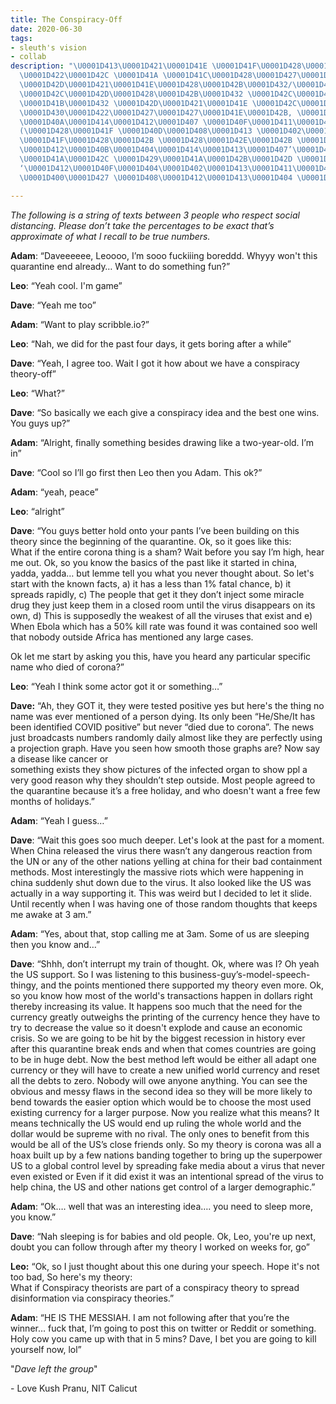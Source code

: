 ```yaml
---
title: The Conspiracy-Off
date: 2020-06-30
tags:
- sleuth's vision
- collab
description: "\U0001D413\U0001D421\U0001D41E \U0001D41F\U0001D428\U0001D425\U0001D425\U0001D428\U0001D430\U0001D422\U0001D427\U0001D420
  \U0001D422\U0001D42C \U0001D41A \U0001D41C\U0001D428\U0001D427\U0001D42C\U0001D429\U0001D422\U0001D42B\U0001D41A\U0001D41C\U0001D432
  \U0001D42D\U0001D421\U0001D41E\U0001D428\U0001D42B\U0001D432/\U0001D428\U0001D42B\U0001D422\U0001D420\U0001D422\U0001D427\U0001D41A\U0001D425
  \U0001D42C\U0001D42D\U0001D428\U0001D42B\U0001D432 \U0001D42C\U0001D42E\U0001D41B\U0001D426\U0001D422\U0001D42D\U0001D42D\U0001D41E\U0001D41D
  \U0001D41B\U0001D432 \U0001D42D\U0001D421\U0001D41E \U0001D42C\U0001D41E\U0001D41C\U0001D428\U0001D427\U0001D41D-\U0001D429\U0001D425\U0001D41A\U0001D41C\U0001D41E
  \U0001D430\U0001D422\U0001D427\U0001D427\U0001D41E\U0001D42B, \U0001D40B\U0001D40E\U0001D415\U0001D404
  \U0001D40A\U0001D414\U0001D412\U0001D407 \U0001D40F\U0001D411\U0001D400\U0001D40D\U0001D414
  (\U0001D428\U0001D41F \U0001D40D\U0001D408\U0001D413 \U0001D402\U0001D41A\U0001D425\U0001D422\U0001D41C\U0001D42E\U0001D42D)
  \U0001D41F\U0001D428\U0001D42B \U0001D428\U0001D42E\U0001D42B \U0001D41E\U0001D42F\U0001D41E\U0001D427\U0001D42D
  \U0001D412\U0001D40B\U0001D404\U0001D414\U0001D413\U0001D407’\U0001D412 \U0001D415\U0001D408\U0001D412\U0001D408\U0001D40E\U0001D40D,
  \U0001D41A\U0001D42C \U0001D429\U0001D41A\U0001D42B\U0001D42D \U0001D428\U0001D41F
  ‘\U0001D412\U0001D40F\U0001D404\U0001D402\U0001D413\U0001D411\U0001D414\U0001D40C-
  \U0001D400\U0001D427 \U0001D408\U0001D412\U0001D413\U0001D404 \U0001D402\U0001D428\U0001D425\U0001D425\U0001D41A\U0001D41B\U0001D428\U0001D42B\U0001D41A\U0001D42D\U0001D422\U0001D428\U0001D427’"

---
```

_The following is a string of texts between 3 people who respect social distancing. Please don’t take the percentages to be exact that’s approximate of what I recall to be true numbers._

**Adam**: “Daveeeeee, Leoooo, I’m sooo fuckiiing boreddd. Whyyy won't this quarantine end already… Want to do something fun?”

**Leo**: “Yeah cool. I'm game”

**Dave**: “Yeah me too”

**Adam**: “Want to play scribble.io?”

**Leo**: “Nah, we did for the past four days, it gets boring after a while”

**Dave**: “Yeah, I agree too. Wait I got it how about we have a conspiracy theory-off”

**Leo**: “What?”

**Dave**: “So basically we each give a conspiracy idea and the best one wins. You guys up?”

**Adam**: “Alright, finally something besides drawing like a two-year-old. I’m in”

**Dave**: “Cool so I’ll go first then Leo then you Adam. This ok?”

**Adam**: “yeah, peace”

**Leo**: “alright”

**Dave**: “You guys better hold onto your pants I’ve been building on this theory since the beginning of the quarantine. Ok, so it goes like this:  
What if the entire corona thing is a sham? Wait before you say I’m high, hear me out. Ok, so you know the basics of the past like it started in china, yadda, yadda… but lemme tell you what you never thought about. So let's start with the known facts, a) it has a less than 1% fatal chance, b) it spreads rapidly, c) The people that get it they don’t inject some miracle drug they just keep them in a closed room until the virus disappears on its own, d) This is supposedly the weakest of all the viruses that exist and e) When Ebola which has a 50% kill rate was found it was contained soo well that nobody outside Africa has mentioned any large cases.

Ok let me start by asking you this, have you heard any particular specific name who died of corona?”

**Leo**: “Yeah I think some actor got it or something…”

**Dave:** “Ah, they GOT it, they were tested positive yes but here's the thing no name was ever mentioned of a person dying. Its only been “He/She/It has been identified COVID positive” but never “died due to corona”. The news just broadcasts numbers randomly daily almost like they are perfectly using a projection graph. Have you seen how smooth those graphs are? Now say a disease like cancer or  
something exists they show pictures of the infected organ to show ppl a very good reason why they shouldn’t step outside. Most people agreed to the quarantine because it’s a free holiday, and who doesn't want a free few months of holidays.”

**Adam**: “Yeah I guess…”

**Dave**: “Wait this goes soo much deeper. Let's look at the past for a moment. When China released the virus there wasn’t any dangerous reaction from the UN or any of the other nations yelling at china for their bad containment methods. Most interestingly the massive riots which were happening in china suddenly shut down due to the virus. It also looked like the US was actually in a way supporting it. This was weird but I decided to let it slide. Until recently when I was having one of those random thoughts that keeps me awake at 3 am.”

**Adam**: “Yes, about that, stop calling me at 3am. Some of us are sleeping then you know and…”

**Dave**: “Shhh, don’t interrupt my train of thought. Ok, where was I? Oh yeah the US support. So I was listening to this business-guy’s-model-speech-thingy, and the points mentioned there supported my theory even more. Ok, so you know how most of the world's transactions happen in dollars right thereby increasing its value. It happens soo much that the need for the currency greatly outweighs the printing of the currency hence they have to try to decrease the value so it doesn't explode and cause an economic crisis. So we are going to be hit by the biggest recession in history ever after this quarantine break ends and when that comes countries are going to be in huge debt. Now the best method left would be either all adapt one currency or they will have to create a new unified world currency and reset all the debts to zero. Nobody will owe anyone anything. You can see the obvious and messy flaws in the second idea so they will be more likely to bend towards the easier option which would be to choose the most used existing currency for a larger purpose. Now you realize what this means? It means technically the US would end up ruling the whole world and the dollar would be supreme with no rival. The only ones to benefit from this would be all of the US’s close friends only. So my theory is corona was all a hoax built up by a few nations banding together to bring up the superpower US to a global control level by spreading fake media about a virus that never even existed or Even if it did exist it was an intentional spread of the virus to help china, the US and other nations get control of a larger demographic.”

**Adam**: “Ok…. well that was an interesting idea…. you need to sleep more, you know.”

**Dave**: “Nah sleeping is for babies and old people. Ok, Leo, you're up next, doubt you can follow through after my theory I worked on weeks for, go”

**Leo:** “Ok, so I just thought about this one during your speech. Hope it's not too bad, So here's my theory:  
What if Conspiracy theorists are part of a conspiracy theory to spread disinformation via conspiracy theories.”

**Adam**: “HE IS THE MESSIAH. I am not following after that you’re the winner… fuck that, I’m going to post this on twitter or Reddit or something. Holy cow you came up with that in 5 mins? Dave, I bet you are going to kill yourself now, lol”

"_Dave left the group_"

\- Love Kush Pranu, NIT Calicut